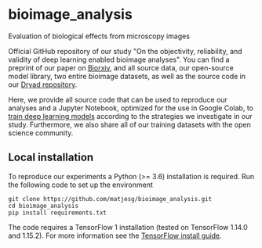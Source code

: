 # bioimage_analysis
Evaluation of biological effects from microscopy images

Official GitHub repository of our study "On the objectivity, reliability, and validity of deep learning enabled bioimage analyses". You can find a preprint of our paper on [Biorxiv](https://www.biorxiv.org/content/10.1101/473199v2), and all source data, our open-source model library, two entire bioimage datasets, as well as the source code in our [Dryad repository](https://doi.org/10.5061/dryad.4b8gtht9d). 

Here, we provide all source code that can be used to reproduce our analyses and a Jupyter Notebook, optimized for the use in Google Colab, to [train deep learning models](https://colab.research.google.com/github/matjesg/bioimage_analysis/blob/master/notebooks/dl1_train_and_select.ipynb) according to the strategies we investigate in our study. Furthermore, we also share all of our training datasets with the open science community.


## Local installation

To reproduce our experiments a Python (>= 3.6) installation is required. Run the following code to set up the environment
```
git clone https://github.com/matjesg/bioimage_analysis.git
cd bioimage_analysis
pip install requirements.txt
```

The code requires a TensorFlow 1 installation (tested on TensorFlow 1.14.0 and 1.15.2). For more information see the [TensorFlow install guide](https://www.tensorflow.org/install).

